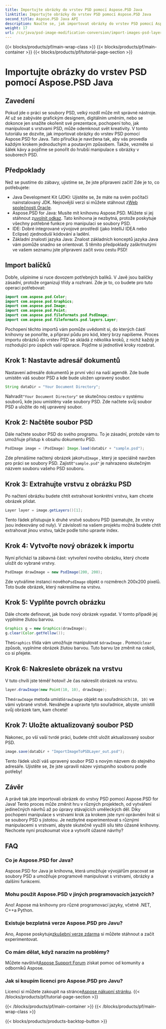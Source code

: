 ```yaml
---
title: Importujte obrázky do vrstev PSD pomocí Aspose.PSD Java
linktitle: Importujte obrázky do vrstev PSD pomocí Aspose.PSD Java
second_title: Aspose.PSD Java API
description: Naučte se, jak importovat obrázky do vrstev PSD pomocí Aspose.PSD for Java, pomocí tohoto komplexního průvodce krok za krokem.
weight: 17
url: /cs/java/psd-image-modification-conversion/import-images-psd-layers/
---
```


{{< blocks/products/pf/main-wrap-class >}}
{{< blocks/products/pf/main-container >}}
{{< blocks/products/pf/tutorial-page-section >}}

# Importujte obrázky do vrstev PSD pomocí Aspose.PSD Java

## Zavedení
Pokud jde o práci se soubory PSD, velký rozdíl může mít správné nástroje. Ať už se zabýváte grafickým designem, digitálním uměním, nebo se dokonce jen snažíte okořenit své prezentace, pochopení toho, jak manipulovat s vrstvami PSD, může odemknout svět kreativity. V tomto tutoriálu se dozvíte, jak importovat obrázky do vrstev PSD pomocí Aspose.PSD for Java. Tato příručka je navržena tak, aby vás provedla každým krokem jednoduchým a poutavým způsobem. Takže, vezměte si šálek kávy a pojďme se ponořit do hrubší manipulace s obrázky v souborech PSD.
## Předpoklady
Než se pustíme do zábavy, ujistíme se, že jste připraveni začít! Zde je to, co potřebujete:
-  Java Development Kit (JDK): Ujistěte se, že máte na svém počítači nainstalovaný JDK. Nejnovější verzi si můžete stáhnout z[Web společnosti Oracle](https://www.oracle.com/java/technologies/javase-jdk11-downloads.html).
-  Aspose.PSD for Java: Musíte mít knihovnu Aspose.PSD. Můžete si jej stáhnout z[uvolnit odkaz](https://releases.aspose.com/psd/java/). Tato knihovna je nezbytná, protože poskytuje všechny potřebné funkce pro manipulaci se soubory PSD.
- IDE: Dobré integrované vývojové prostředí (jako IntelliJ IDEA nebo Eclipse) zjednoduší kódování a ladění.
- Základní znalosti jazyka Java: Znalost základních konceptů jazyka Java vám pomůže snadno se orientovat.
S těmito předpoklady zaškrtnutými ve vašem seznamu jste připraveni začít svou cestu PSD!
## Import balíčků
Dobře, ušpiníme si ruce dovozem potřebných balíků. V Javě jsou balíčky zásadní, protože organizují třídy a rozhraní. Zde je to, co budete pro tuto operaci potřebovat:
```java
import com.aspose.psd.Color;
import com.aspose.psd.Graphics;
import com.aspose.psd.Image;
import com.aspose.psd.Point;
import com.aspose.psd.fileformats.psd.PsdImage;
import com.aspose.psd.fileformats.psd.layers.Layer;
```
Pochopení těchto importů vám pomůže uvědomit si, do kterých částí knihovny se ponoříte, a připraví půdu pro kód, který brzy napíšeme.
Proces importu obrázků do vrstev PSD se skládá z několika kroků, z nichž každý je rozhodující pro úspěch vaší operace. Pojďme si jednotlivé kroky rozebrat.
## Krok 1: Nastavte adresář dokumentů
Nastavení adresáře dokumentů je první věcí na naší agendě. Zde bude umístěn váš soubor PSD a kde bude uložen upravený soubor.
```java
String dataDir = "Your Document Directory";
```
 Nahradit`"Your Document Directory"` se skutečnou cestou v systému souborů, kde jsou umístěny vaše soubory PSD. Zde načtete svůj soubor PSD a uložíte do něj upravený soubor.
## Krok 2: Načtěte soubor PSD
Dále načtete soubor PSD do svého programu. To je zásadní, protože vám to umožňuje přístup k obsahu dokumentu PSD.
```java
PsdImage image = (PsdImage) Image.load(dataDir + "sample.psd");
```
 Zde přenášíme načtený obrázek jako`PsdImage` , který je speciálně navržen pro práci se soubory PSD. Zajistit`"sample.psd"` je nahrazeno skutečným názvem souboru vašeho PSD souboru.
## Krok 3: Extrahujte vrstvu z obrázku PSD
Po načtení obrázku budete chtít extrahovat konkrétní vrstvu, kam chcete obrázek přidat. 
```java
Layer layer = image.getLayers()[1];
```
Tento řádek přistupuje k druhé vrstvě souboru PSD (pamatujte, že vrstvy jsou indexovány od nuly). V závislosti na vašem projektu možná budete chtít extrahovat jinou vrstvu, takže podle toho upravte index.
## Krok 4: Vytvořte nový obrázek k importu
Nyní přichází ta zábavná část: vytvoření nového obrázku, který chcete uložit do vybrané vrstvy. 
```java
PsdImage drawImage = new PsdImage(200, 200);
```
 Zde vytváříme instanci nového`PsdImage` objekt o rozměrech 200x200 pixelů. Toto bude obrázek, který nakreslíme na vrstvu.
## Krok 5: Vyplňte povrch obrázku
Dále chcete definovat, jak bude nový obrázek vypadat. V tomto případě jej vyplníme žlutou barvou.
```java
Graphics g = new Graphics(drawImage);
g.clear(Color.getYellow());
```
 The`Graphics` třída vám umožňuje manipulovat s`drawImage` . Pomocí`clear` způsob, vyplníme obrázek žlutou barvou. Tuto barvu lze změnit na cokoli, co si přejete.
## Krok 6: Nakreslete obrázek na vrstvu
V tuto chvíli jste téměř hotovi! Je čas nakreslit obrázek na vrstvu.
```java
layer.drawImage(new Point(10, 10), drawImage);
```
 The`drawImage` metoda umístí`drawImage` objekt na souřadnicích`(10, 10)` ve vámi vybrané vrstvě. Neváhejte a upravte tyto souřadnice, abyste umístili svůj obrázek tam, kam chcete!
## Krok 7: Uložte aktualizovaný soubor PSD
Nakonec, po vší vaší tvrdé práci, budete chtít uložit aktualizovaný soubor PSD. 
```java
image.save(dataDir + "ImportImageToPSDLayer_out.psd");
```
Tento řádek uloží váš upravený soubor PSD s novým názvem do stejného adresáře. Ujistěte se, že jste upravili název výstupního souboru podle potřeby!
## Závěr
A právě tak jste importovali obrázek do vrstvy PSD pomocí Aspose.PSD for Java! Tento proces může změnit hru v různých projektech, od vytváření jedinečných návrhů až po úpravy stávajících uměleckých děl. Díky pochopení manipulace s vrstvami krok za krokem jste nyní oprávněni hrát si se soubory PSD s jistotou. Je nezbytné experimentovat s různými manipulacemi s vrstvami, abyste skutečně využili sílu této úžasné knihovny. Nechcete nyní prozkoumat více a vytvořit úžasné návrhy?

## FAQ
### Co je Aspose.PSD for Java?
Aspose.PSD for Java je knihovna, která umožňuje vývojářům pracovat se soubory PSD a umožňuje programově manipulovat s vrstvami, obrázky a dalšími funkcemi.
### Mohu použít Aspose.PSD v jiných programovacích jazycích?
Ano! Aspose má knihovny pro různé programovací jazyky, včetně .NET, C++a Python.
### Existuje bezplatná verze Aspose.PSD pro Javu?
 Ano, Aspose poskytuje[zkušební verze zdarma](https://releases.aspose.com/) si můžete stáhnout a začít experimentovat.
### Co mám dělat, když narazím na problémy?
 Můžete navštívit[Aspose Support Forum](https://forum.aspose.com/c/psd/34) získat pomoc od komunity a odborníků Aspose.
### Jak si koupím licenci pro Aspose.PSD pro Javu?
 Licenci si můžete zakoupit na stránce[Aspose nákupní stránku](https://purchase.aspose.com/buy).
{{< /blocks/products/pf/tutorial-page-section >}}

{{< /blocks/products/pf/main-container >}}
{{< /blocks/products/pf/main-wrap-class >}}

{{< blocks/products/products-backtop-button >}}
